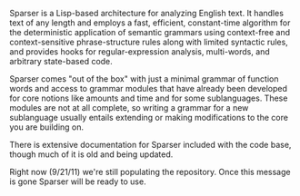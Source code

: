 Sparser is a Lisp-based architecture for analyzing English text. It handles text of any length and employs a fast, efficient, constant-time algorithm for the deterministic application of semantic grammars  using context-free and context-sensitive phrase-structure rules along with limited syntactic rules, and provides hooks for regular-expression analysis, multi-words, and arbitrary state-based code.

Sparser comes "out of the box" with just a minimal grammar of function words and access to grammar modules that have already been developed for core notions like amounts and time and for some sublanguages. These modules are not at all complete, so writing a grammar for a new sublanguage usually entails extending or making modifications to the core you are building on.

There is extensive documentation for Sparser included with the code base, though much of it is old and being updated.

Right now (9/21/11) we're still populating the repository. Once this message is gone Sparser will be ready to use.